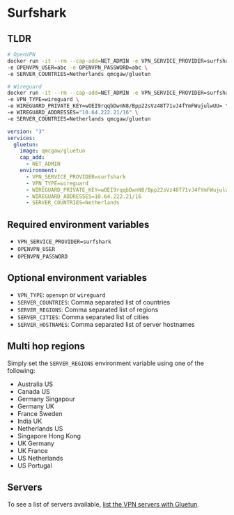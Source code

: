 # Surfshark

## TLDR

```sh
# OpenVPN
docker run -it --rm --cap-add=NET_ADMIN -e VPN_SERVICE_PROVIDER=surfshark \
-e OPENVPN_USER=abc -e OPENVPN_PASSWORD=abc \
-e SERVER_COUNTRIES=Netherlands qmcgaw/gluetun
```

```sh
# Wireguard
docker run -it --rm --cap-add=NET_ADMIN -e VPN_SERVICE_PROVIDER=surfshark \
-e VPN_TYPE=wireguard \
-e WIREGUARD_PRIVATE_KEY=wOEI9rqqbDwnN8/Bpp22sVz48T71vJ4fYmFWujulwUU= \
-e WIREGUARD_ADDRESSES="10.64.222.21/16" \
-e SERVER_COUNTRIES=Netherlands qmcgaw/gluetun
```

```yml
version: "3"
services:
  gluetun:
    image: qmcgaw/gluetun
    cap_add:
      - NET_ADMIN
    environment:
      - VPN_SERVICE_PROVIDER=surfshark
      - VPN_TYPE=wireguard
      - WIREGUARD_PRIVATE_KEY=wOEI9rqqbDwnN8/Bpp22sVz48T71vJ4fYmFWujulwUU=
      - WIREGUARD_ADDRESSES=10.64.222.21/16
      - SERVER_COUNTRIES=Netherlands
```

## Required environment variables

- `VPN_SERVICE_PROVIDER=surfshark`
- `OPENVPN_USER`
- `OPENVPN_PASSWORD`

## Optional environment variables

- `VPN_TYPE`: `openvpn` or `wireguard`
- `SERVER_COUNTRIES`: Comma separated list of countries
- `SERVER_REGIONS`: Comma separated list of regions
- `SERVER_CITIES`: Comma separated list of cities
- `SERVER_HOSTNAMES`: Comma separated list of server hostnames

## Multi hop regions

Simply set the `SERVER_REGIONS` environment variable using one of the following:

- Australia US
- Canada US
- Germany Singapour
- Germany UK
- France Sweden
- India UK
- Netherlands US
- Singapore Hong Kong
- UK Germany
- UK France
- US Netherlands
- US Portugal

## Servers

To see a list of servers available, [list the VPN servers with Gluetun](../servers.md#list-of-vpn-servers).
